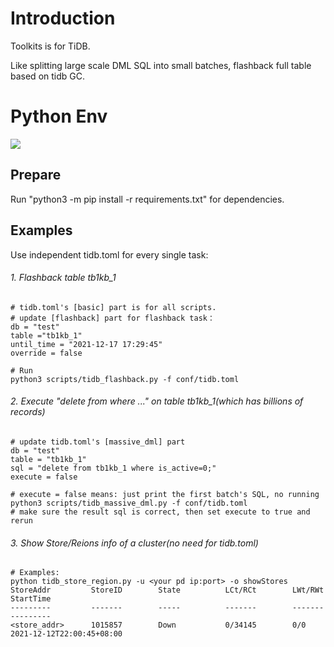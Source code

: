 # Introduction
Toolkits is for TiDB. 

Like splitting large scale DML SQL into small batches, flashback full table based on tidb GC.  

# Python Env
![](https://img.shields.io/static/v1?label=Python&message=3.6&color=green&?style=for-the-badge)

## Prepare 
Run "python3 -m pip install -r requirements.txt" for dependencies.

## Examples
    
Use independent tidb.toml for every single task:

###### 1. Flashback table tb1kb_1
```
# tidb.toml's [basic] part is for all scripts.
# update [flashback] part for flashback task：
db = "test"
table ="tb1kb_1"
until_time = "2021-12-17 17:29:45"
override = false

# Run 
python3 scripts/tidb_flashback.py -f conf/tidb.toml
```

###### 2. Execute "delete from where ..." on table tb1kb_1(which has billions of records)
```
# update tidb.toml's [massive_dml] part
db = "test"
table = "tb1kb_1"
sql = "delete from tb1kb_1 where is_active=0;"
execute = false

# execute = false means: just print the first batch's SQL, no running
python3 scripts/tidb_massive_dml.py -f conf/tidb.toml
# make sure the result sql is correct, then set execute to true and rerun
```

###### 3. Show Store/Reions info of a cluster(no need for tidb.toml)  
```
# Examples:
python tidb_store_region.py -u <your pd ip:port> -o showStores
StoreAddr         StoreID        State          LCt/RCt        LWt/RWt        StartTime                     
---------         -------        -----          -------        -------        ---------                     
<store_addr>      1015857        Down           0/34145        0/0            2021-12-12T22:00:45+08:00 
```
